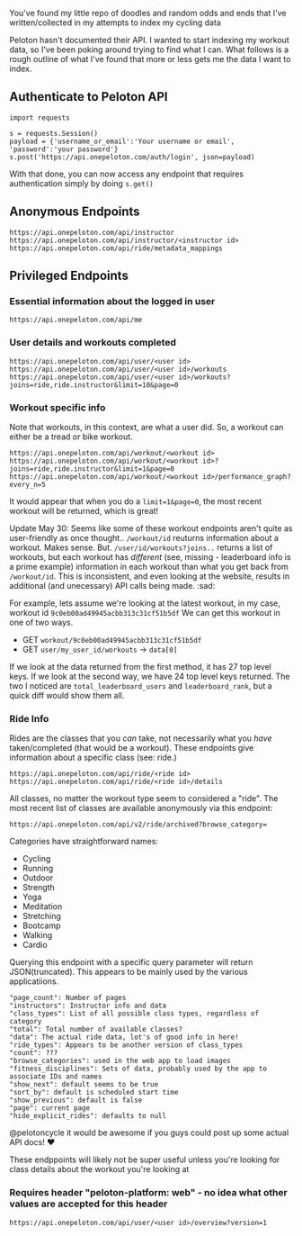 You've found my little repo of doodles and random odds and ends that I've written/collected in my attempts to index my 
cycling data

Peloton hasn't documented their API. I wanted to start indexing my workout data, so I've been poking around trying to 
find what I can. What follows is a rough outline of what I've found that more or less gets me the data I want to index.

## Authenticate to Peloton API
```
import requests

s = requests.Session()
payload = {'username_or_email':'Your username or email', 'password':'your password'}
s.post('https://api.onepeloton.com/auth/login', json=payload)
```

With that done, you can now access any endpoint that requires authentication simply by doing `s.get()`

## Anonymous Endpoints
```
https://api.onepeloton.com/api/instructor
https://api.onepeloton.com/api/instructor/<instructor id>
https://api.onepeloton.com/api/ride/metadata_mappings
```

## Privileged Endpoints

### Essential information about the logged in user
```
https://api.onepeloton.com/api/me
```

### User details and workouts completed
```
https://api.onepeloton.com/api/user/<user id>
https://api.onepeloton.com/api/user/<user id>/workouts
https://api.onepeloton.com/api/user/<user id>/workouts?joins=ride,ride.instructor&limit=10&page=0
```

### Workout specific info

Note that workouts, in this context, are what a user did. So, a workout can either be a tread or bike workout.
```
https://api.onepeloton.com/api/workout/<workout id>
https://api.onepeloton.com/api/workout/<workout id>?joins=ride,ride.instructor&limit=1&page=0
https://api.onepeloton.com/api/workout/<workout id>/performance_graph?every_n=5
```

It would appear that when you do a `limit=1&page=0`, the most recent workout will be returned, which is great!

Update May 30: Seems like some of these workout endpoints aren't quite as user-friendly as once thought.. `/workout/id`
reuturns information about a workout. Makes sense. But. `/user/id/workouts?joins..` returns a list of workouts, but each
workout has _*different*_  (see, missing - leaderboard info is a prime example) information in each workout than what you get back from `/workout/id`. This is inconsistent,
and even looking at the website, results in additional (and unecessary) API calls being made. :sad:

For example, lets assume we're looking at the latest workout, in my case, workout id `9c0eb00ad49945acbb313c31cf51b5df`
We can get this workout in one of two ways.
* GET `workout/9c0eb00ad49945acbb313c31cf51b5df`
* GET `user/my_user_id/workouts` -> `data[0]`

If we look at the data returned from the first method, it has 27 top level keys. If we look at the second way, we have
24 top level keys returned. The two I noticed are `total_leaderboard_users` and `leaderboard_rank`, but a quick diff
would show them all.

### Ride Info

Rides are the classes that you _can_ take, not necessarily what you _have_ taken/completed (that would be a workout). 
These endpoints give information about a specific class (see: ride.) 
```
https://api.onepeloton.com/api/ride/<ride id>
https://api.onepeloton.com/api/ride/<ride id>/details
```


All classes, no matter the workout type seem to considered a "ride".  The most recent list of classes are available anonymously via this endpoint:
```
https://api.onepeloton.com/api/v2/ride/archived?browse_category=
```
Categories have straightforward names:
- Cycling
- Running
- Outdoor
- Strength
- Yoga
- Meditation
- Stretching
- Bootcamp
- Walking
- Cardio

Querying this endpoint with a specific query parameter will return JSON(truncated).  This appears to be mainly used by the various applicatiions.  

```
"page_count": Number of pages
"instructors": Instructor info and data
"class_types": List of all possible class types, regardless of category
"total": Total number of available classes?
"data": The actual ride data, lot's of good info in here!
"ride_types": Appears to be another version of class_types
"count": ???
"browse_categories": used in the web app to load images
"fitness_disciplines": Sets of data, probably used by the app to associate IDs and names
"show_next": default seems to be true
"sort_by": default is scheduled start time
"show_previous": default is false
"page": current page
"hide_explicit_rides": defaults to null
```
        



@pelotoncycle it would be awesome if you guys could post up some actual API docs! :heart: 

These endppoints will likely not be super useful unless you're looking for class details about the workout you're 
looking at

### Requires header "peloton-platform: web" - no idea what other values are accepted for this header
```
https://api.onepeloton.com/api/user/<user id>/overview?version=1
```

